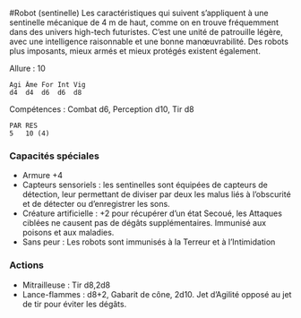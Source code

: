 
#Robot (sentinelle)
Les caractéristiques qui suivent s’appliquent à une sentinelle mécanique de 4 m de haut, comme on en trouve fréquemment dans des univers high-tech futuristes. C’est une unité de patrouille légère, avec une intelligence raisonnable et une bonne manœuvrabilité. Des robots plus imposants, mieux armés et mieux protégés existent également.

Allure : 10

	Agi	Âme	For	Int	Vig
	d4	d4	d6	d6	d8

Compétences : Combat d6, Perception d10, Tir d8

	PAR	RES
	5	10 (4)

### Capacités spéciales
- Armure +4
- Capteurs sensoriels : les sentinelles sont équipées de capteurs de détection, leur permettant de diviser par deux les malus liés à l’obscurité et de détecter ou d’enregistrer les sons.
- Créature artificielle : +2 pour récupérer d’un état Secoué, les Attaques ciblées ne causent pas de dégâts supplémentaires. Immunisé aux poisons et aux maladies.
- Sans peur : Les robots sont immunisés à la Terreur et à l’Intimidation

### Actions
- Mitrailleuse : Tir d8,2d8
- Lance-flammes	: d8+2, Gabarit de cône, 2d10. Jet d’Agilité opposé au jet de tir pour éviter les dégâts.
